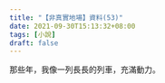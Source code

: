 ```yaml
---
title: "【非真實地場】資料(53)"
date: 2021-09-30T15:13:32+08:00
tags: [小說]
draft: false
---
```


那些年，我像一列長長的列車，充滿動力。    